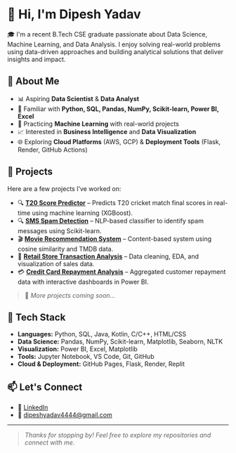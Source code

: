 # 👋 Hi, I'm Dipesh Yadav

🎓 I'm a recent B.Tech CSE graduate passionate about Data Science, Machine Learning, and Data Analysis. I enjoy solving real-world problems using data-driven approaches and building analytical solutions that deliver insights and impact.

## 🚀 About Me

- 📊 Aspiring **Data Scientist** & **Data Analyst**
- 🧠 Familiar with **Python, SQL, Pandas, NumPy, Scikit-learn, Power BI, Excel**
- 🤖 Practicing **Machine Learning** with real-world projects
- 📈 Interested in **Business Intelligence** and **Data Visualization**
- 🌐 Exploring **Cloud Platforms** (AWS, GCP) & **Deployment Tools** (Flask, Render, GitHub Actions)

## 💼 Projects

Here are a few projects I’ve worked on:

- 🔍 [**T20 Score Predictor**](https://github.com/Dipesh-Ydv/T20-Score-Predictor) –  Predicts T20 cricket match final scores in real-time using machine learning (XGBoost).
- 🔍 [**SMS Spam Detection**](https://github.com/Dipesh-Ydv/SMS-Spam-Detector) – NLP-based classifier to identify spam messages using Scikit-learn.
- 🎬 [**Movie Recommendation System**](https://github.com/Dipesh-Ydv/Movie-Recommendation-System) – Content-based system using cosine similarity and TMDB data.
- 🏪 [**Retail Store Transaction Analysis**](https://github.com/Dipesh-Ydv/RetailTransaction-Data-Analysis-Python) – Data cleaning, EDA, and visualization of sales data.
- 💳 [**Credit Card Repayment Analysis**](https://github.com/Dipesh-Ydv/CreditCard-Data-Analysis-Python) – Aggregated customer repayment data with interactive dashboards in Power BI.

> 📌 *More projects coming soon...*

## 🧰 Tech Stack

- **Languages:** Python, SQL, Java, Kotlin, C/C++, HTML/CSS
- **Data Science:** Pandas, NumPy, Scikit-learn, Matplotlib, Seaborn, NLTK
- **Visualization:** Power BI, Excel, Matplotlib
- **Tools:** Jupyter Notebook, VS Code, Git, GitHub
- **Cloud & Deployment:** GitHub Pages, Flask, Render, Replit

## 📫 Let's Connect

- 🔗 [LinkedIn](https://www.linkedin.com/in/dipesh-yadav-datascientist/)  
- 📧 dipeshyadav4444@gmail.com  

---

> *Thanks for stopping by! Feel free to explore my repositories and connect with me.*
